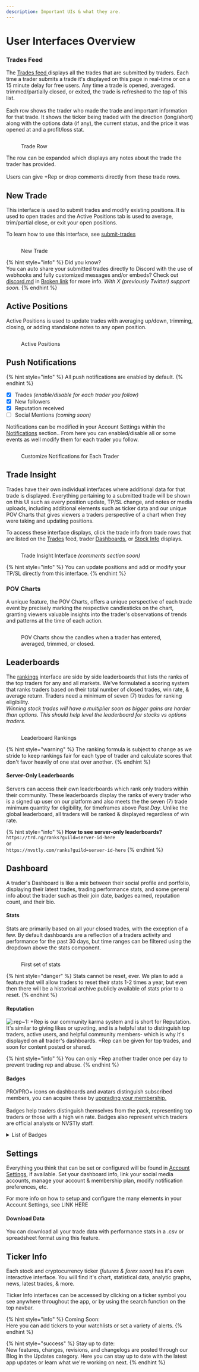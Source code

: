 ```yaml
---
description: Important UIs & what they are.
---
```


# User Interfaces Overview

### Trades Feed

The [Trades feed ](https://trhub.net/trades)displays all the trades that are submitted by traders. Each time a trader submits a trade it's displayed on this page in real-time or on a 15 minute delay for free users. Any time a trade is opened, averaged. trimmed/partially closed, or exited, the trade is refreshed to the top of this list.\
\
Each row shows the trader who made the trade and important information for that trade. It shows the ticker being traded with the direction (long/short) along with the options data (if any), the current status, and the price it was opened at and a profit/loss stat.

<figure><img src="../../.gitbook/assets/image (1) (1) (1) (1) (1) (1) (1) (1) (1) (1) (1) (1) (1) (1) (1) (1) (1) (1) (1) (1) (1) (1) (1).png" alt=""><figcaption><p>Trade Row</p></figcaption></figure>

The row can be expanded which displays any notes about the trade the trader has provided.\
\
Users can give +Rep or drop comments directly from these trade rows.

## New Trade

This interface is used to submit trades and modify existing positions. It is used to open trades and the Active Positions tab is used to average, trim/partial close, or exit your open positions.

To learn how to use this interface, see [submit-trades](../../submit-trades-from-web/submit-trades/ "mention")

<figure><img src="../../.gitbook/assets/image (2) (1) (1) (1) (1) (1) (1) (1) (1) (1) (1) (1) (1) (1) (1) (1) (1) (1) (1) (1).png" alt=""><figcaption><p>New Trade</p></figcaption></figure>

{% hint style="info" %}
Did you know?\
You can auto share your submitted trades directly to Discord with the use of webhooks and fully customized messages and/or embeds? Check out [discord.md](../../trade-sharing/discord.md "mention") in [Broken link](broken-reference "mention") for more info. _With X (previously Twitter) support soon._
{% endhint %}

## Active Positions

Active Positions is used to update trades with averaging up/down, trimming, closing, or adding standalone notes to any open position.

<figure><img src="../../.gitbook/assets/image (259).png" alt=""><figcaption><p>Active Positions</p></figcaption></figure>

## Push Notifications

{% hint style="info" %}
All push notifications are enabled by default.
{% endhint %}

* [x] Trades _(enable/disable for each trader you follow)_
* [x] New followers
* [x] Reputation received
* [ ] Social Mentions _(coming soon)_

Notifications can be modified in your Account Settings within the [Notifications](https://nvst.ly/settings/notifications) section.. From here you can enabled/disable all or some events as well modify them for each trader you follow.

<figure><img src="../../.gitbook/assets/image (3) (1) (1) (1) (1) (1) (1) (1) (1) (1) (1) (1) (1).png" alt=""><figcaption><p>Customize Notifications for Each Trader</p></figcaption></figure>

## Trade Insight

Trades have their own individual interfaces where additional data for that trade is displayed. Everything pertaining to a submitted trade will be shown on this UI such as every position update, TP/SL change, and notes or media uploads, including additional elements such as ticker data and our unique POV Charts that gives viewers a traders perspective of a chart when they were taking and updating positions.

To access these interface displays, click the trade info from trade rows that are listed on the [Trades](user-interfaces-overview.md#trades-feed) feed, trader [Dashboards](user-interfaces-overview.md#dashboard), or [Stock Info](user-interfaces-overview.md#stock-info-page) displays.

<figure><img src="../../.gitbook/assets/image (4) (1) (1) (1) (1) (1) (1) (1) (1) (1) (1).png" alt=""><figcaption><p>Trade Insight Interface <em>(comments section soon)</em></p></figcaption></figure>

{% hint style="info" %}
You can update positions and add or modify your TP/SL directly from this interface.
{% endhint %}

### POV Charts

A unique feature, the POV Charts, offers a unique perspective of each trade event by precisely marking the respective candlesticks on the chart, granting viewers valuable insights into the trader's observations of trends and patterns at the time of each action.

<figure><img src="../../.gitbook/assets/image (284).png" alt=""><figcaption><p>POV Charts show the candles when a trader has entered, averaged, trimmed, or closed.</p></figcaption></figure>

## Leaderboards

The [rankings](https://nvst.ly/ranks) interface are side by side leaderboards that lists the ranks of the top traders for any and all markets. We've formulated a scoring system that ranks traders based on their total number of closed trades, win rate, & average return. Traders need a minimum of seven (7) trades for ranking eligibility.\
_Winning stock trades will have a multiplier soon as bigger gains are harder than options. This should help level the leaderboard for stocks vs options traders._

<figure><img src="../../.gitbook/assets/image (283).png" alt=""><figcaption><p>Leaderboard Rankings</p></figcaption></figure>

{% hint style="warning" %}
The ranking formula is subject to change as we stride to keep rankings fair for each type of trader and calculate scores that don't favor heavily of one stat over another.
{% endhint %}

#### Server-Only Leaderboards

Servers can access their own leaderboards which rank only traders within their community. These leaderboards display the ranks of every trader who is a signed up user on our platform and also meets the the seven (7) trade minimum quantity for eligibility, for timeframes above _Past Day_. Unlike the global leaderboard, all traders will be ranked & displayed regardless of win rate.

{% hint style="info" %}
**How to see server-only leaderboards?**\
`https://trd.ng/ranks?guild=server-id-here`\
or\
`https://nvstly.com/ranks?guild=server-id-here`
{% endhint %}

## Dashboard

A trader's Dashboard is like a mix between their social profile and portfolio, displaying their latest trades, trading performance stats, and some general info about the trader such as their join date, badges earned, reputation count, and their bio.

#### Stats

Stats are primarily based on all your closed trades, with the exception of a few. By default dashboards are a reflection of a traders activity and performance for the past 30 days, but time ranges can be filtered using the dropdown above the stats component.

<figure><img src="../../.gitbook/assets/image (5) (1) (1) (1) (1) (1) (1) (1) (1) (1).png" alt=""><figcaption><p>First set of stats</p></figcaption></figure>

{% hint style="danger" %}
Stats cannot be reset, ever. We plan to add a feature that will allow traders to reset their stats 1-2 times a year, but even then there will be a historical archive publicly available of stats prior to a reset.
{% endhint %}

#### Reputation

<img src="https://cdn.discordapp.com/emojis/1084784995912142868.webp?size=96&#x26;quality=lossless" alt=":rep~1:" data-size="line"> +Rep is our community karma system and is short for Reputation. It's similar to giving likes or upvoting, and is a helpful stat to distinguish top traders, active users, and helpful community members- which is why it's displayed on all trader's dashboards. +Rep can be given for top trades, and soon for content posted or shared.

{% hint style="info" %}
You can only +Rep another trader once per day to prevent trading rep and abuse.
{% endhint %}

#### Badges

PRO/PRO+ icons on dashboards and avatars distinguish subscribed members, you can acquire these by [upgrading your membership.](https://trhub.net/pro)\
\
Badges help traders distinguish themselves from the pack, representing top traders or those with a high win rate. Badges also represent which traders are official analysts or NVSTly staff.

<details>

<summary>List of Badges</summary>

Top Trader - Ranked top 10 on all-time or 30 day leaderboards

High Win Rate - 70% or higher win rate

Tier 1-4 - Measure of a traders length of time and contributions in the Discord server

ELITE Analyst - An official Trade Hub analyst, we back their trades are of quality

Analyst - Prospects for ELITE & guest analysts

Developer - App developer for Trade Hub. You may see bizarre trades, likely for testing.

Staff - Official Trade Hub staff or support team

Founder - Just a back-end permissions & access for administrators

</details>

## Settings

Everything you think that can be set or configured will be found in [Account Settings](https://thetradehub.net/settings), if available. Set your dashboard info, link your social media accounts, manage your account & membership plan, modify notification preferences, etc.

For more info on how to setup and configure the many elements in your Account Settings, see LINK HERE

#### Download Data

You can download all your trade data with performance stats in a .csv or spreadsheet format using this feature.

## Ticker Info

Each stock and cryptocurrency ticker _(futures & forex soon)_ has it's own interactive interface. You will find it's chart, statistical data, analytic graphs, news, latest trades, & more.&#x20;

Ticker Info interfaces can be accessed by clicking on a ticker symbol you see anywhere throughout the app, or by using the search function on the top navbar.

{% hint style="info" %}
Coming Soon:\
Here you can add tickers to your watchlists or set a variety of alerts.
{% endhint %}







{% hint style="success" %}
Stay up to date:\
New features, changes, revisions, and changelogs are posted through our Blog in the Updates category. Here you can stay up to date with the latest app updates or learn what we're working on next.
{% endhint %}

